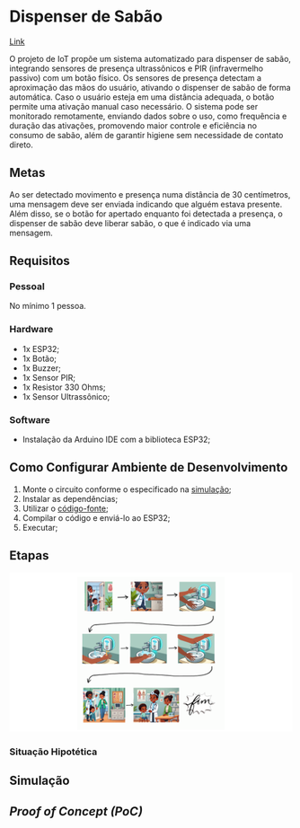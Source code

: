 # Dispenser de Sabão

[Link](https://github.com/ed-henrique/maloca-das-icoisas/edit/main/dispenser-de-sabao)

O projeto de IoT propõe um sistema automatizado para dispenser de sabão, integrando sensores de presença ultrassônicos e PIR (infravermelho passivo) com um botão físico. Os sensores de presença detectam a aproximação das mãos do usuário, ativando o dispenser de sabão de forma automática. Caso o usuário esteja em uma distância adequada, o botão permite uma ativação manual caso necessário. O sistema pode ser monitorado remotamente, enviando dados sobre o uso, como frequência e duração das ativações, promovendo maior controle e eficiência no consumo de sabão, além de garantir higiene sem necessidade de contato direto.

## Metas

Ao ser detectado movimento e presença numa distância de 30 centímetros, uma mensagem deve ser enviada indicando que alguém estava presente. Além disso, se o botão for apertado enquanto foi detectada a presença, o dispenser de sabão deve liberar sabão, o que é indicado via uma mensagem.

## Requisitos

### Pessoal

No mínimo 1 pessoa.

### Hardware

- 1x ESP32;
- 1x Botão;
- 1x Buzzer;
- 1x Sensor PIR;
- 1x Resistor 330 Ohms;
- 1x Sensor Ultrassônico;

### Software

- Instalação da Arduino IDE com a biblioteca ESP32;

## Como Configurar Ambiente de Desenvolvimento

1. Monte o circuito conforme o especificado na [simulação](#simulacao);
2. Instalar as dependências;
3. Utilizar o [código-fonte](./main.ino);
4. Compilar o código e enviá-lo ao ESP32;
5. Executar;

## Etapas

<img alt="Storyboard" src="./storyboard.png" width="800">

### Situação Hipotética

<!--1. Paciente se acidenta;
2. Paciente necessita de socoroo;
3. Paciente aciona botão do pânico;
4. O pedido de socorro é enviado via wifi;
5. O cuidador recebe o pedido de socorro via Whatsapp;
6. O cuidador vai prestar socorro ao paciente;-->

## Simulação

<!--[Link](https://wokwi.com/projects/416021965167276033)

<img alt="Simulação" src="./sim.jpeg" width="800">

<img alt="Simulação com Indicação" src="./sim2.png" width="800">

- O pino 21 se conecta ao resistor de 330 ohms e ao polo positivo do buzzer;
- O pino 23 se conecta ao botão;
- O GND se conecta ao botão, ao polo negativo do LED e ao polo negativo do buzzer;
- O resistor se conecta ao polo positivo do LED;-->

## *Proof of Concept (PoC)*

<!--https://github.com/user-attachments/assets/694ea2ef-6716-475d-92dc-67022a44746a-->
